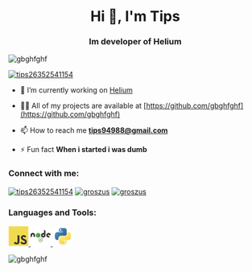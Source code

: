 <h1 align="center">Hi 👋, I'm Tips</h1>
<h3 align="center">Im developer of Helium</h3>

<p align="left"> <img src="https://komarev.com/ghpvc/?username=gbghfghf&label=Profile%20views&color=0e75b6&style=flat" alt="gbghfghf" /> </p>

<p align="left"> <a href="https://twitter.com/tips26352541154" target="blank"><img src="https://img.shields.io/twitter/follow/tips26352541154?logo=twitter&style=for-the-badge" alt="tips26352541154" /></a> </p>

- 🔭 I’m currently working on [Helium](https://github.com/gbghfghf/Helium)

- 👨‍💻 All of my projects are available at [https://github.com/gbghfghf](https://github.com/gbghfghf)

- 📫 How to reach me **tips94988@gmail.com**

- ⚡ Fun fact **When i started i was dumb**

<h3 align="left">Connect with me:</h3>
<p align="left">
<a href="https://twitter.com/tips26352541154" target="blank"><img align="center" src="https://raw.githubusercontent.com/rahuldkjain/github-profile-readme-generator/master/src/images/icons/Social/twitter.svg" alt="tips26352541154" height="30" width="40" /></a>
<a href="https://www.youtube.com/c/groszus" target="blank"><img align="center" src="https://raw.githubusercontent.com/rahuldkjain/github-profile-readme-generator/master/src/images/icons/Social/youtube.svg" alt="groszus" height="30" width="40" /></a>
<a href="https://discord.gg/groszus" target="blank"><img align="center" src="https://raw.githubusercontent.com/rahuldkjain/github-profile-readme-generator/master/src/images/icons/Social/discord.svg" alt="groszus" height="30" width="40" /></a>
</p>

<h3 align="left">Languages and Tools:</h3>
<p align="left"> <a href="https://developer.mozilla.org/en-US/docs/Web/JavaScript" target="_blank" rel="noreferrer"> <img src="https://raw.githubusercontent.com/devicons/devicon/master/icons/javascript/javascript-original.svg" alt="javascript" width="40" height="40"/> </a> <a href="https://nodejs.org" target="_blank" rel="noreferrer"> <img src="https://raw.githubusercontent.com/devicons/devicon/master/icons/nodejs/nodejs-original-wordmark.svg" alt="nodejs" width="40" height="40"/> </a> <a href="https://www.python.org" target="_blank" rel="noreferrer"> <img src="https://raw.githubusercontent.com/devicons/devicon/master/icons/python/python-original.svg" alt="python" width="40" height="40"/> </a> </p>

<p><img align="left" src="https://github-readme-stats.vercel.app/api/wakatime?username=Tips-Discord" alt="gbghfghf" /></p>
